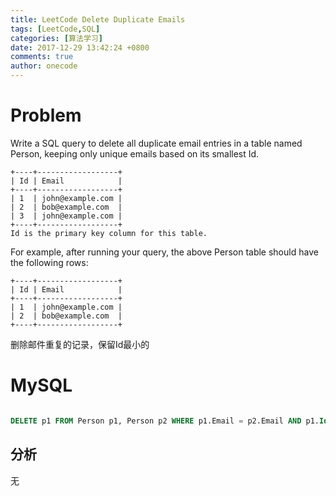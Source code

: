 ```yaml
---
title: LeetCode Delete Duplicate Emails
tags: [LeetCode,SQL]
categories: [算法学习]
date: 2017-12-29 13:42:24 +0800
comments: true
author: onecode
---
```

# Problem

Write a SQL query to delete all duplicate email entries in a table named Person, keeping only unique emails based on its smallest Id.

```
+----+------------------+
| Id | Email            |
+----+------------------+
| 1  | john@example.com |
| 2  | bob@example.com  |
| 3  | john@example.com |
+----+------------------+
Id is the primary key column for this table.
```
For example, after running your query, the above Person table should have the following rows:
```
+----+------------------+
| Id | Email            |
+----+------------------+
| 1  | john@example.com |
| 2  | bob@example.com  |
+----+------------------+
```

删除邮件重复的记录，保留Id最小的

<!--break-->

# MySQL

``` sql

DELETE p1 FROM Person p1, Person p2 WHERE p1.Email = p2.Email AND p1.Id > p2.Id;

```

## 分析

无